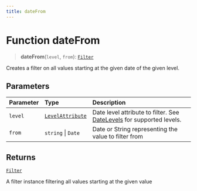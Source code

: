 ```yaml
---
title: dateFrom
---
```


# Function dateFrom

> **dateFrom**(`level`, `from`): [`Filter`](../../../interfaces/interface.Filter.md)

Creates a filter on all values starting at the given date of the given level.

## Parameters

| Parameter | Type | Description |
| :------ | :------ | :------ |
| `level` | [`LevelAttribute`](../../../interfaces/interface.LevelAttribute.md) | Date level attribute to filter. See [DateLevels](../../../variables/variable.DateLevels.md) for supported levels. |
| `from` | `string` \| `Date` | Date or String representing the value to filter from |

## Returns

[`Filter`](../../../interfaces/interface.Filter.md)

A filter instance filtering all values starting at the given value
